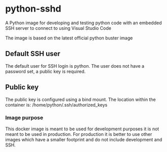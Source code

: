 # python-sshd
A Python image for developing and testing python code with an embedded SSH server to connect to using Visual Studio Code

The image is based on the latest official python buster image

## Default SSH user
The default user for SSH login is python. The user does not have a password set, a public key is required.

## Public key
The public key is configured using a bind mount. The location within the container is: /home/python/.ssh/authorized_keys

### Image purpose
This docker image is meant to be used for development purposes it is not meant to be used in production. For production it is better to use other images which have a smaller footprint and do not include development and SSH. 
